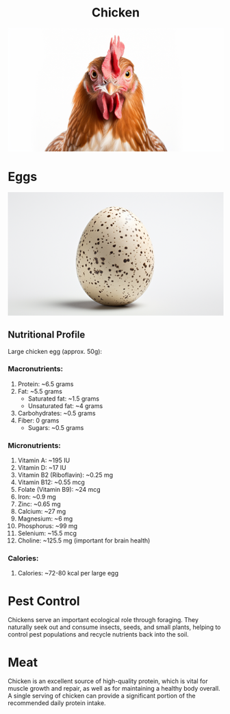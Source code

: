 <h1 align="center"> Chicken </h1>

<p align="center" width="100%"><img src="../images/chicken.png" /></p>

# Eggs

<p align="center"><img src="../images/egg.png" /></p>

## Nutritional Profile

Large chicken egg (approx. 50g):

### Macronutrients:

1. Protein: ~6.5 grams
1. Fat: ~5.5 grams
    - Saturated fat: ~1.5 grams
    - Unsaturated fat: ~4 grams
1. Carbohydrates: ~0.5 grams
1. Fiber: 0 grams
    - Sugars: ~0.5 grams

### Micronutrients:

1. Vitamin A: ~195 IU
1. Vitamin D: ~17 IU
1. Vitamin B2 (Riboflavin): ~0.25 mg
1. Vitamin B12: ~0.55 mcg
1. Folate (Vitamin B9): ~24 mcg
1. Iron: ~0.9 mg
1. Zinc: ~0.65 mg
1. Calcium: ~27 mg
1. Magnesium: ~6 mg
1. Phosphorus: ~99 mg
1. Selenium: ~15.5 mcg
1. Choline: ~125.5 mg (important for brain health)

### Calories:

1. Calories: ~72-80 kcal per large egg


# Pest Control

Chickens serve an important ecological role through foraging. They naturally seek out and consume insects, seeds, and small plants, helping to control pest populations and recycle nutrients back into the soil.

# Meat

Chicken is an excellent source of high-quality protein, which is vital for muscle growth and repair, as well as for maintaining a healthy body overall. A single serving of chicken can provide a significant portion of the recommended daily protein intake.